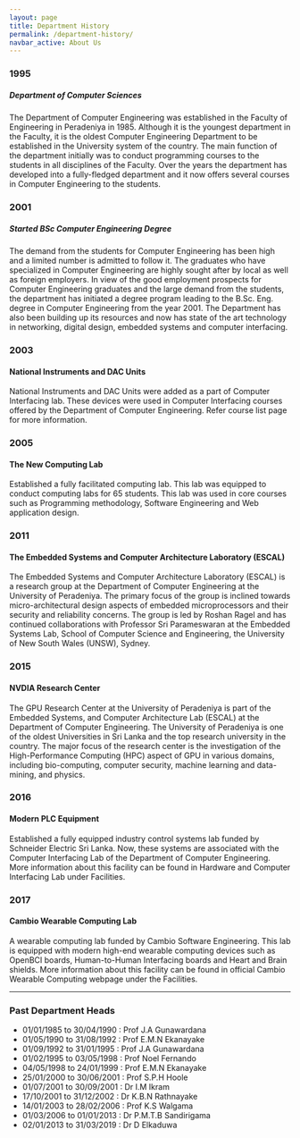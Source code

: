 ```yaml
---
layout: page
title: Department History
permalink: /department-history/
navbar_active: About Us
---
```


### 1995

##### Department of Computer Sciences

The Department of Computer Engineering was established in the Faculty of Engineering in Peradeniya in 1985. Although it is the youngest department in the Faculty, it is the oldest Computer Engineering Department to be established in the University system of the country. The main function of the department initially was to conduct programming courses to the students in all disciplines of the Faculty. Over the years the department has developed into a fully-fledged department and it now offers several courses in Computer Engineering to the students.

### 2001

##### Started BSc Computer Engineering Degree

The demand from the students for Computer Engineering has been high and a limited number is admitted to follow it. The graduates who have specialized in Computer Engineering are highly sought after by local as well as foreign employers. In view of the good employment prospects for Computer Engineering graduates and the large demand from the students, the department has initiated a degree program leading to the B.Sc. Eng. degree in Computer Engineering from the year 2001. The Department has also been building up its resources and now has state of the art technology in networking, digital design, embedded systems and computer interfacing.

### 2003

#### National Instruments and DAC Units

National Instruments and DAC Units were added as a part of Computer Interfacing lab. These devices were used in Computer Interfacing courses offered by the Department of Computer Engineering. Refer course list page for more information.

### 2005

#### The New Computing Lab

Established a fully facilitated computing lab. This lab was equipped to conduct computing labs for 65 students. This lab was used in core courses such as Programming methodology, Software Engineering and Web application design.

### 2011

#### The Embedded Systems and Computer Architecture Laboratory (ESCAL)

The Embedded Systems and Computer Architecture Laboratory (ESCAL) is a research group at the Department of Computer Engineering at the University of Peradeniya. The primary focus of the group is inclined towards micro-architectural design aspects of embedded microprocessors and their security and reliability concerns. The group is led by Roshan Ragel and has continued collaborations with Professor Sri Parameswaran at the Embedded Systems Lab, School of Computer Science and Engineering, the University of New South Wales (UNSW), Sydney.

### 2015

#### NVDIA Research Center

The GPU Research Center at the University of Peradeniya is part of the Embedded Systems, and Computer Architecture Lab (ESCAL) at the Department of Computer Engineering. The University of Peradeniya is one of the oldest Universities in Sri Lanka and the top research university in the country. The major focus of the research center is the investigation of the High-Performance Computing (HPC) aspect of GPU in various domains, including bio-computing, computer security, machine learning and data-mining, and physics.

### 2016

#### Modern PLC Equipment

Established a fully equipped industry control systems lab funded by Schneider Electric Sri Lanka. Now, these systems are associated with the Computer Interfacing Lab of the Department of Computer Engineering. More information about this facility can be found in Hardware and Computer Interfacing Lab under Facilities.

### 2017

#### Cambio Wearable Computing Lab

A wearable computing lab funded by Cambio Software Engineering. This lab is equipped with modern high-end wearable computing devices such as OpenBCI boards, Human-to-Human Interfacing boards and Heart and Brain shields. More information about this facility can be found in official Cambio Wearable Computing webpage under the Facilities.

---

### Past Department Heads

- 01/01/1985 to 30/04/1990 : Prof J.A Gunawardana
- 01/05/1990 to 31/08/1992 : Prof E.M.N Ekanayake
- 01/09/1992 to 31/01/1995 : Prof J.A Gunawardana
- 01/02/1995 to 03/05/1998 : Prof Noel Fernando
- 04/05/1998 to 24/01/1999 : Prof E.M.N Ekanayake
- 25/01/2000 to 30/06/2001 : Prof S.P.H Hoole
- 01/07/2001 to 30/09/2001 : Dr I.M Ikram
- 17/10/2001 to 31/12/2002 : Dr K.B.N Rathnayake
- 14/01/2003 to 28/02/2006 : Prof K.S Walgama
- 01/03/2006 to 01/01/2013 : Dr P.M.T.B Sandirigama
- 02/01/2013 to 31/03/2019 : Dr D Elkaduwa
